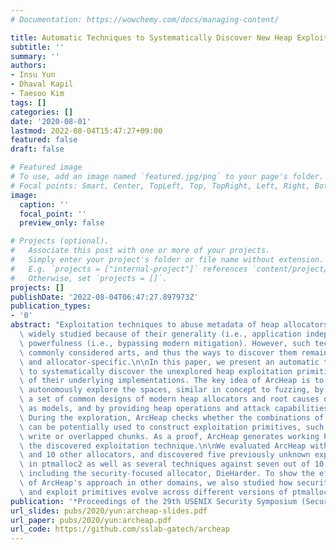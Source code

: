 ```yaml
---
# Documentation: https://wowchemy.com/docs/managing-content/

title: Automatic Techniques to Systematically Discover New Heap Exploitation Primitives
subtitle: ''
summary: ''
authors:
- Insu Yun
- Dhaval Kapil
- Taesoo Kim
tags: []
categories: []
date: '2020-08-01'
lastmod: 2022-08-04T15:47:27+09:00
featured: false
draft: false

# Featured image
# To use, add an image named `featured.jpg/png` to your page's folder.
# Focal points: Smart, Center, TopLeft, Top, TopRight, Left, Right, BottomLeft, Bottom, BottomRight.
image:
  caption: ''
  focal_point: ''
  preview_only: false

# Projects (optional).
#   Associate this post with one or more of your projects.
#   Simply enter your project's folder or file name without extension.
#   E.g. `projects = ["internal-project"]` references `content/project/deep-learning/index.md`.
#   Otherwise, set `projects = []`.
projects: []
publishDate: '2022-08-04T06:47:27.897973Z'
publication_types:
- '0'
abstract: "Exploitation techniques to abuse metadata of heap allocators have been\
  \ widely studied because of their generality (i.e., application independence) and\
  \ powerfulness (i.e., bypassing modern mitigation). However, such techniques are\
  \ commonly considered arts, and thus the ways to discover them remain ad-hoc, manual,\
  \ and allocator-specific.\n\nIn this paper, we present an automatic tool, ArcHeap,\
  \ to systematically discover the unexplored heap exploitation primitives, regardless\
  \ of their underlying implementations. The key idea of ArcHeap is to let the computer\
  \ autonomously explore the spaces, similar in concept to fuzzing, by specifying\
  \ a set of common designs of modern heap allocators and root causes of vulnerabilities\
  \ as models, and by providing heap operations and attack capabilities as actions.\
  \ During the exploration, ArcHeap checks whether the combinations of these actions\
  \ can be potentially used to construct exploitation primitives, such as arbitrary\
  \ write or overlapped chunks. As a proof, ArcHeap generates working PoC that demonstrates\
  \ the discovered exploitation technique.\n\nWe evaluated ArcHeap with ptmalloc2\
  \ and 10 other allocators, and discovered five previously unknown exploitation techniques\
  \ in ptmalloc2 as well as several techniques against seven out of 10 allocators\
  \ including the security-focused allocator, DieHarder. To show the effectiveness\
  \ of ArcHeap's approach in other domains, we also studied how security features\
  \ and exploit primitives evolve across different versions of ptmalloc2.\n"
publication: '*Proceedings of the 29th USENIX Security Symposium (Security)*'
url_slides: pubs/2020/yun:archeap-slides.pdf
url_paper: pubs/2020/yun:archeap.pdf
url_code: https://github.com/sslab-gatech/archeap
---
```

